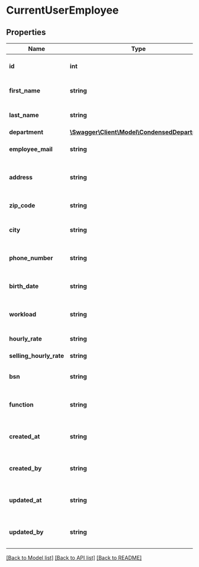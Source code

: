 # CurrentUserEmployee

## Properties
Name | Type | Description | Notes
------------ | ------------- | ------------- | -------------
**id** | **int** | The ID of the employee. | [optional] 
**first_name** | **string** | The first name of the employee. | [optional] 
**last_name** | **string** | The last name of the employee. | [optional] 
**department** | [**\Swagger\Client\Model\CondensedDepartment**](CondensedDepartment.md) |  | [optional] 
**employee_mail** | **string** | The email of the employee. | [optional] 
**address** | **string** | The address of the employee. | [optional] 
**zip_code** | **string** | ZIP code of the address. | [optional] 
**city** | **string** | The city of the employee. | [optional] 
**phone_number** | **string** | The phone number of the employee. | [optional] 
**birth_date** | **string** | The birth date of the employee. | [optional] 
**workload** | **string** | The workload of the employee | [optional] 
**hourly_rate** | **string** | The hourly rate | [optional] 
**selling_hourly_rate** | **string** | The selling hourly rate | [optional] 
**bsn** | **string** | The BSN of the employee. | [optional] 
**function** | **string** | The function of the employee. | [optional] 
**created_at** | **string** | The creation time of the entity. | [optional] 
**created_by** | **string** | The user that created the entity. | [optional] 
**updated_at** | **string** | The last updated time of the entity. | [optional] 
**updated_by** | **string** | The user that last updated the entity. | [optional] 

[[Back to Model list]](../README.md#documentation-for-models) [[Back to API list]](../README.md#documentation-for-api-endpoints) [[Back to README]](../README.md)


